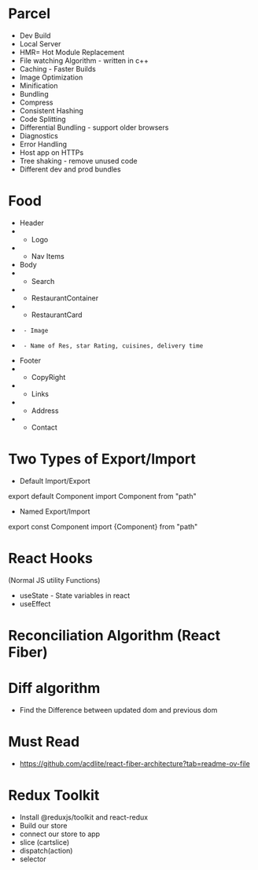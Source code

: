 # Parcel
 - Dev Build
 - Local Server
 - HMR= Hot Module Replacement
 - File watching Algorithm - written in c++
 - Caching - Faster Builds
 - Image Optimization
 - Minification
 - Bundling
 - Compress
 - Consistent Hashing
 - Code Splitting
 - Differential Bundling - support older browsers
 - Diagnostics
 - Error Handling
 - Host app on HTTPs
 - Tree shaking - remove unused code
 - Different dev and prod bundles

 # Food
 * Header
 *  - Logo
 *  - Nav Items 
 * Body
 *  - Search
 *  - RestaurantContainer
 *    - RestaurantCard
 *      - Image
 *      - Name of Res, star Rating, cuisines, delivery time
 * Footer
 *  - CopyRight
 *  - Links
 *  - Address
 *  - Contact
 
# Two Types of Export/Import
 - Default Import/Export
 
 export default Component
 import Component from "path"

 - Named Export/Import

 export const Component
 import {Component} from "path"

# React Hooks
 (Normal JS utility Functions)
 - useState - State variables in react
 - useEffect

# Reconciliation Algorithm (React Fiber)

# Diff algorithm
 - Find the Difference between updated dom and previous dom

# Must Read
 - https://github.com/acdlite/react-fiber-architecture?tab=readme-ov-file

# Redux Toolkit
 -  Install @reduxjs/toolkit and react-redux
 - Build our store
 - connect our store to app
 - slice (cartslice)
 - dispatch(action)
 - selector